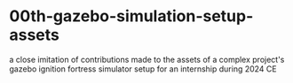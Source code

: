 # 00th-gazebo-simulation-setup-assets

a close imitation of contributions made to the assets of a complex project's gazebo ignition fortress simulator setup for an internship during 2024 CE